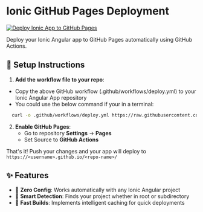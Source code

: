 # Ionic GitHub Pages Deployment

[![Deploy Ionic App to GitHub Pages](https://github.com/danielcregg/ionic-deploy-github-pages/actions/workflows/deploy.yml/badge.svg)](https://github.com/danielcregg/ionic-deploy-github-pages/actions/workflows/deploy.yml)

Deploy your Ionic Angular app to GitHub Pages automatically using GitHub Actions.

## 🚀 Setup Instructions

1. **Add the workflow file to your repo**:
- Copy the above GitHub workflow (.github/workflows/deploy.yml) to your Ionic Angular App repository
- You could use the below command if your in a terminal:
 ```bash
   curl -o .github/workflows/deploy.yml https://raw.githubusercontent.com/danielcregg/ionic-deploy-github-pages/main/.github/workflows/deploy.yml
   ```
2. **Enable GitHub Pages**:
   - Go to repository **Settings** → **Pages**
   - Set Source to **GitHub Actions**

That's it! Push your changes and your app will deploy to `https://<username>.github.io/<repo-name>/`

## ✨ Features

- 🔄 **Zero Config**: Works automatically with any Ionic Angular project
- 🎯 **Smart Detection**: Finds your project whether in root or subdirectory
- 🏃 **Fast Builds**: Implements intelligent caching for quick deployments
